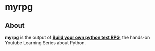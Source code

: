 # myrpg

## About
**myrpg** is the output of **[Build your own python text RPG](https://www.youtube.com/watch?v=zptrK7MKQxs&list=PLLFwxU5FCR9kebNey5f-3AKKoSuZ5NWhT)**, the hands-on Youtube Learning Series about Python.
